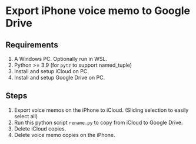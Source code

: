 # Export iPhone voice memo to Google Drive

## Requirements

1. A Windows PC. Optionally run in WSL.
2. Python >= 3.9 (for `pytz` to support named_tuple)
3. Install and setup iCloud on PC.
4. Install and setup Google Drive on PC.

## Steps

1. Export voice memos on the iPhone to iCloud. (Sliding selection to easily select all)
2. Run this python script `rename.py` to copy from iCloud to Google Drive.
3. Delete iCloud copies.
4. Delete voice memo copies on the iPhone.
